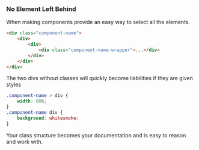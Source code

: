 ### No Element Left Behind

When making components provide an easy way to select all the elements.

```html
<div class="component-name">
    <div>
        <div>
            <div class="component-name-wrapper">...</div>
        </div>
    </div>
</div>
```

The two divs without classes will quickly become liabilities if they are given styles

```css
.component-name > div {
    width: 80%;
}
.component-name div {
    background: whitesmoke;
}
```

Your class structure becomes your documentation and is easy to reason and work with.
